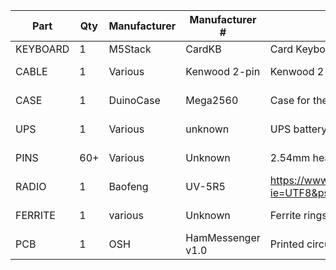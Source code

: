 | Part | Qty | Manufacturer | Manufacturer # | Description | Link |
| ---- | --- | ------------ | -------------- | ----------- | ---- |
| KEYBOARD | 1 | M5Stack | CardKB | Card Keyboard I2C | https://www.mouser.com/ProductDetail/170-U035
| CABLE | 1 | Various | Kenwood 2-pin | Kenwood 2-pin connector | https://www.amazon.com/dp/B08HT277B4?psc=1&smid=AZRLOQSTLHOAO&ref_=chk_typ_imgToDp 
| CASE | 1 | DuinoCase | Mega2560 | Case for the Arduino Mega 2560 | https://www.duinocases.com/store/arduino-enclosures/duinocase-mega-arduino-mega-2560
| UPS | 1 | Various | unknown | UPS battery power supply | https://www.amazon.com/gp/product/B07SZKNST4/ref=ppx_yo_dt_b_asin_title_o06_s00?ie=UTF8&psc=1
| PINS | 60+ | Various | Unknown | 2.54mm header pins | https://www.amazon.com/gp/product/B06XR8CV8P/ref=ppx_yo_dt_b_asin_title_o01_s00?ie=UTF8&psc=1
| RADIO | 1 | Baofeng | UV-5R5 | https://www.amazon.com/gp/product/B091YLJ6CN/ref=ppx_yo_dt_b_asin_title_o00_s02?ie=UTF8&psc=1
| FERRITE | 1 | various | Unknown | Ferrite rings for cables | https://www.amazon.com/gp/product/B01E5E5IY4/ref=ppx_yo_dt_b_asin_title_o07_s00?ie=UTF8&psc=1
| PCB | 1 | OSH | HamMessenger v1.0 | Printed circuit board for HamMessenger | https://oshpark.com/shared_projects/he3ZcWVj 